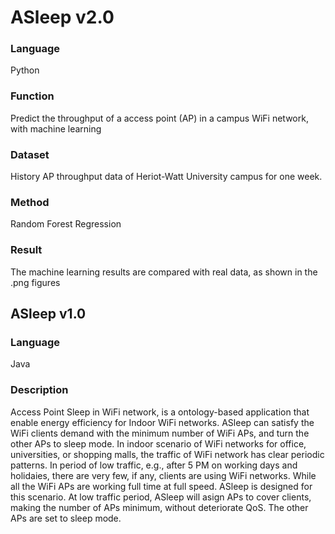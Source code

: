 # ASleep v2.0
### Language
Python
### Function
Predict the throughput of a access point (AP) in a campus WiFi network, with machine learning
### Dataset
History AP throughput data of Heriot-Watt University campus for one week.
### Method
Random Forest Regression
### Result
The machine learning results are compared with real data, as shown in the .png figures

## ASleep v1.0
### Language
Java
### Description
Access Point Sleep in WiFi network, is a ontology-based application that enable energy efficiency for Indoor WiFi networks.
ASleep can satisfy the WiFi clients demand with the minimum number of WiFi APs, and turn the other APs to sleep mode. In indoor scenario of WiFi networks for office, universities, or shopping malls, the traffic of WiFi network has clear periodic patterns. In period of low traffic, e.g., after 5 PM on working days and holidaies, there are very few, if any, clients are using WiFi networks. While all the WiFi APs are working full time at full speed. ASleep is designed for this scenario. At low traffic period, ASleep will asign APs to cover clients, making the number of APs minimum, without deteriorate QoS. The other APs are set to sleep mode.

